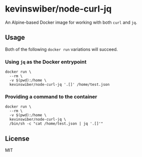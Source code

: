 # kevinswiber/node-curl-jq

An Alpine-based Docker image for working with both `curl` and `jq`.

## Usage

Both of the following `docker run` variations will succeed.

### Using `jq` as the Docker entrypoint

```
docker run \
  --rm \
  -v $(pwd):/home \
  kevinswiber/node-curl-jq '.[]' /home/test.json
```

### Providing a command to the container

```
docker run \
  --rm \
  -v $(pwd):/home \
  kevinswiber/node-curl-jq \
  /bin/sh -c "cat /home/test.json | jq '.[]'"
```

## License

MIT
